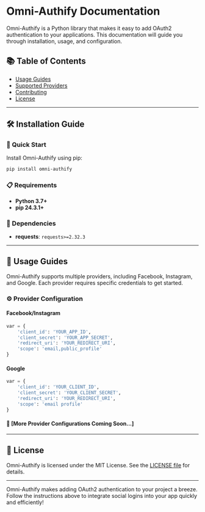 # Omni-Authify Documentation

Omni-Authify is a Python library that makes it easy to add OAuth2 authentication to your applications. This documentation will guide you through installation, usage, and configuration.

## 📚 Table of Contents
- [Usage Guides](#usage-guides)
- [Supported Providers](providers.md)
- [Contributing](../CONTRIBUTING.md)
- [License](../LICENSE)

---

## 🛠️ Installation Guide

### 🚀 Quick Start

Install Omni-Authify using pip:

```bash
pip install omni-authify
```

### 📋 Requirements

- **Python 3.7+**
- **pip 24.3.1+**

### 🔗 Dependencies

- **requests**: `requests>=2.32.3`

---

## 🚀 Usage Guides

Omni-Authify supports multiple providers, including Facebook, Instagram, and Google. Each provider requires specific credentials to get started.

### ⚙️ Provider Configuration

#### Facebook/Instagram

```python
var = {
    'client_id': 'YOUR_APP_ID',
    'client_secret': 'YOUR_APP_SECRET',
    'redirect_uri': 'YOUR_REDIRECT_URI',
    'scope': 'email,public_profile'
}
```

#### Google

```python
var = {
    'client_id': 'YOUR_CLIENT_ID',
    'client_secret': 'YOUR_CLIENT_SECRET',
    'redirect_uri': 'YOUR_REDIRECT_URI',
    'scope': 'email profile'
}
```

#### 🌟 [More Provider Configurations Coming Soon...]

---

## 📜 License

Omni-Authify is licensed under the MIT License. See the [LICENSE file](../LICENSE) for details.

---

Omni-Authify makes adding OAuth2 authentication to your project a breeze. Follow the instructions above to integrate social logins into your app quickly and efficiently!

